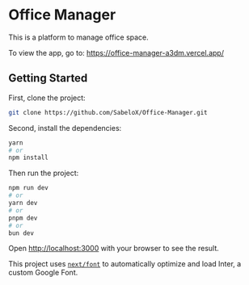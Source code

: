 # Office Manager

This is a platform to manage office space.

To view the app, go to: https://office-manager-a3dm.vercel.app/

## Getting Started

First, clone the project:

```bash
git clone https://github.com/SabeloX/Office-Manager.git
```

Second, install the dependencies:

```bash
yarn
# or
npm install
```

Then run the project:

```bash
npm run dev
# or
yarn dev
# or
pnpm dev
# or
bun dev
```

Open [http://localhost:3000](http://localhost:3000) with your browser to see the result.

This project uses [`next/font`](https://nextjs.org/docs/basic-features/font-optimization) to automatically optimize and load Inter, a custom Google Font.
